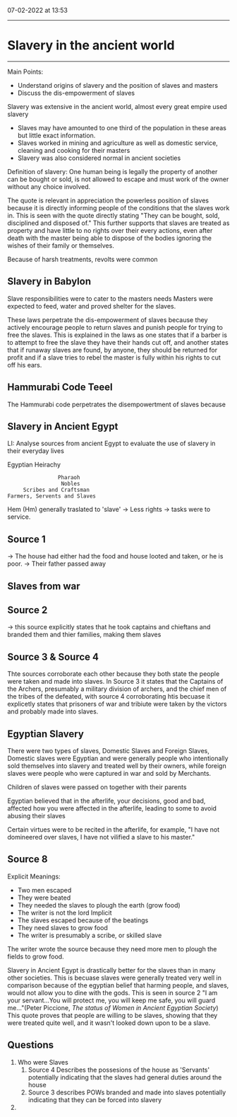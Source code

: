 07-02-2022 at 13:53

---
# Slavery in the ancient world 
---

Main Points:
- Understand origins of slavery and the position of slaves and masters 
- Discuss the dis-empowerment of slaves 

Slavery was extensive in the ancient world, almost every great empire used slavery
- Slaves may have amounted to one third of the population in these areas but little exact information. 
- Slaves worked in mining and agriculture as well as domestic service, cleaning and cooking for their masters 
- Slavery was also considered normal in ancient societies 


Definition of slavery:
One human being is legally the property of another can be bought or sold, is not allowed to escape and must work of the owner without any choice involved. 


The quote is relevant in appreciation the powerless position of slaves because it is directly informing people of the conditions that the slaves work in. This is seen with the quote directly stating "They can be bought, sold, disciplined and disposed of." This further supports that slaves are treated as property and have little to no rights over their every actions, even after death with the master being able to dispose of the bodies ignoring the wishes of their family or themselves. 


Because of harsh treatments, revolts were common

## Slavery in Babylon 
Slave responsibilities were to cater to the masters needs
Masters were expected to feed, water and proved shelter for the slaves. 

These laws perpetrate the dis-empowerment of slaves because they actively encourage people to return slaves and punish people for trying to free the slaves. This is explained in the laws as one states that if a barber is to attempt to free the slave they have their hands cut off, and another states that if runaway slaves are found, by anyone, they should be returned for profit and if a slave tries to rebel the master is fully within his rights to cut off his ears.

## Hammurabi Code Teeel
The Hammurabi code perpetrates the disempowertment of slaves because 


## Slavery in Ancient Egypt 
 LI: Analyse sources from ancient Egypt to evaluate the use of slavery in their everyday lives 

Egyptian Heirachy

					Pharaoh
					 Nobles
		 Scribes and Craftsman
	Farmers, Servents and Slaves

Hem (Hm) generally traslated to 'slave'
-> Less rights 
-> tasks were to service.

Source 1 
---
-> The house had either had the food and house looted and taken, or he is poor. 
-> Their father passed away 

## Slaves from war
## Source 2 
-> this source explicitly states that he took captains and chieftans and branded them and thier families, making them slaves 

## Source 3 & Source 4 
Thte sources corroborate each other because they both state the people were taken and made into slaves. In Source 3 it states that the Captains of the Archers, presumably a military division of archers, and the chief men of the tribes of the defeated, with source 4 corroborating htis becuase it explicetly states that prisoners of war and tribiute were taken by the victors and probably made into slaves.   

## Egyptian Slavery 

There were two types of slaves, Domestic Slaves and Foreign Slaves,
Domestic slaves were Egyptian and were generally people who intentionally sold themselves into slavery and treated well by their owners, while foreign slaves were people who were captured in war and sold by Merchants.

Children of slaves were passed on together with their parents 

Egyptian believed that in the afterlife, your decisions, good and bad, affected how you were affected in the afterlife, leading to some to avoid abusing their slaves 

Certain virtues were to be recited in the afterlife, for example, "I have not domineered over slaves, I have not vilified a slave to his master."

## Source 8
Explicit Meanings:
- Two men escaped
- They were beated 
- They needed the slaves to plough the earth (grow food)
- The writer is not the lord 
Implicit
- The slaves escaped because of the beatings 
- They need slaves to grow food 
- The writer is presumably a scribe, or skilled slave

The writer wrote the source because they need more men to plough the fields to grow food. 


Slavery in Ancient Egypt is drastically better for the slaves than in many other societies. This is becuase slaves were generally treated very well in comparison because of the egyptian belief that harming people, and slaves, would not allow you to dine with the gods. This is seen in source 2 "I am your servant...You will protect me, you will keep me safe, you will guard me..."(Peter Piccione, *The status of Women in Ancient Egyptian Society*) This quote proves that people are willing to be slaves, showing that they were treated quite well, and it wasn't looked down upon to be a slave. 

## Questions 
1. Who were Slaves
	1. Source 4 Describes the possesions of the house as 'Servants' potentially indicating that the slaves had general duties around the house
	2. Source 3 describes POWs branded and made into slaves potentially indicating that they can be forced into slavery 
2. 